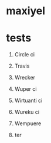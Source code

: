 # maxiyel

tests
==============
1. Circle ci
2. Travis


3. Wrecker

4. Wuper ci
5. Wirtuanti ci
6. Wureku ci
7. Wempuere
8. ter

